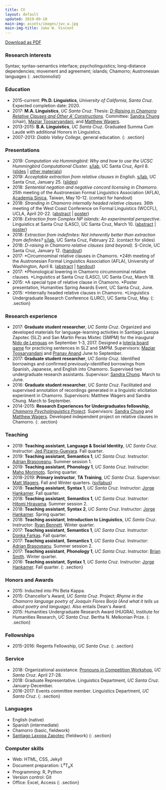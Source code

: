```yaml
---
title: CV
layout: default
updated: 2019-09-10
main-img: assets/images/jwv_w.jpg
main-img-title: Jake W. Vincent
---
```


<div class="buttonspace">
	<a href="documents/jake_vincent_cv.pdf" class="download-pdf a-button">Download as PDF</a>
</div>

### Research interests
Syntax;	syntax-semantics interface; psycholinguistics; long-distance dependencies; movement and agreement; islands; Chamorro; Austronesian languages
{: .sectionnolist}

### Education
- 2015-current: **Ph.D. Linguistics**, *University of California, Santa Cruz*. Expected completion date: 2020.
- 2017: **M.A. Linguistics**, *UC Santa Cruz.* Thesis: [*D-Raising in Chamorro Relative Clauses and Other A&prime; Constructions*](https://escholarship.org/uc/item/0jq7096r). Committee: [Sandra Chung](http://people.ucsc.edu/~schung) (chair), [Maziar Toosarvandani](http://people.ucsc.edu/~mtoosarv), and [Matthew Wagers](http://people.ucsc.edu/~mwagers).
- 2013-2015:  **B.A. Linguistics**, *UC Santa Cruz*. Graduated Summa Cum Laude with additional Honors in Linguistics.
- 2007-2013: *Diablo Valley College*, general education.
{: .section}

### Presentations
- 2019: *Computation via Hummingbird: Why and how to use the UCSC Hummingbird Computational Cluster.* [s/lab](https://sites.google.com/a/ucsc.edu/s-lab/), UC Santa Cruz, April 8. ([slides](assets/documents/jwv_slab_hb.pdf) \| [other materials](hb.html))
- 2019: *Acceptable extraction from relative clauses in English.* [s/lab](https://sites.google.com/a/ucsc.edu/s-lab/), UC Santa Cruz, January 25. ([slides](assets/documents/jwv_rc_subext_slab.pdf))
- 2018: *Sentential negation and negative concord licensing in Chamorro.* 25th meeting of the Austronesian Formal Linguistics Association (AFLA), [Academia Sinica](https://www.sinica.edu.tw/en), Taiwan, May 10-12. (contact for handout)
- 2018: *Stranding in Chamorro internally headed relative clauses.* 36th meeting of the West Coast Conference on Formal Linguistics (WCCFL), UCLA, April 20-22. ([abstract](assets/documents/jwv_wccfl36_abstract.pdf) \| [poster](assets/documents/jwv_wccfl36_poster.pdf))
- 2018: *Extraction from Complex NP islands: An experimental perspective*. Linguistics at Santa Cruz (LASC), UC Santa Cruz, March 10. ([abstract](assets/documents/jwv_lasc2018_abstract.pdf) \| [poster](assets/documents/jwv_lasc2018_poster.pdf))
- 2018: *Extraction from indefinites: Not inherently better than extraction from definites?* [s/lab](https://sites.google.com/a/ucsc.edu/s-lab/), UC Santa Cruz, February 22. (contact for slides)
- 2018: *D-raising in Chamorro relative clauses (and beyond).* S-Circle, UC Santa Cruz, January 12. ([handout](assets/documents/jwv_s-circle.pdf))
- 2017: *Circumnominal relative clauses in Chamorro. *24th meeting of the Austronesian Formal Linguistics Association (AFLA), University of Washington, April 8. ([abstract](assets/documents/jwv_afla24_abstract.pdf) \| [handout](assets/documents/jwv_afla24_handout.pdf))
- 2017: *Phonological lowering in Chamorro circumnominal relative clauses. *Linguistics at Santa Cruz (LASC), UC Santa Cruz, March 18.
- 2015: *A special type of relative clause in Chamorro. *Poster presentation, Humanities Spring Awards Event, UC Santa Cruz, June.
- 2015: *Internally headed relative clauses in Chamorro. *Linguistics Undergraduate Research Conference (LURC), UC Santa Cruz, May.
{: .section}

### Research experience
- 2017: **Graduate student researcher**, *UC Santa Cruz*.
	Organized and developed materials for language-learning activities in Santiago Laxopa Zapotec (SLZ) and San Mart&iacute;n Peras Mixtec (SMPM) for the inaugural [Nido de Lenguas](http://wlma.ucsc.edu/nido-de-lenguas.html) on September 1-3, 2017. Designed a [loter&iacute;a board game](images/loteria_boards.jpg) for practicing sentences in SLZ and SMPM. Supervisors: [Maziar Toosarvandani](https://people.ucsc.edu/~mtoosarv) and [Pranav Anand](https://people.ucsc.edu/~panand) June to September.
- 2017: **Graduate student researcher**, *UC Santa Cruz*. Identified borrowings and confirmed previously-identified borrowings from Spanish, Japanese, and English into Chamorro. Supervised two undergraduate research assistants. Supervisor: [Sandra Chung](https://people.ucsc.edu/~schung). March to June.
- 2016: **Graduate student researcher**, *UC Santa Cruz*. Facilitated and supervised annotation of recordings generated in a linguistic elicitation experiment in Chamorro. Supervisors: Matthew Wagers and Sandra Chung. March to September.
- 2014-2015: **Research Experiences for Undergraduates fellowship**, [*Chamorro Psycholinguistics Project*](http://chamorro.sites.ucsc.edu). Supervisors: [Sandra Chung](http://people.ucsc.edu/~schung) and [Matthew Wagers](http://people.ucsc.edu/~mwagers). Developed independent project on relative clauses in Chamorro.
{: .section}
		
### Teaching
- 2019: **Teaching assistant**, **Language & Social Identity**, *UC Santa Cruz*. Instructor: [Jed Pizarro-Guevara](https://people.ucsc.edu/~jpguevar). Fall quarter.
- 2019: **Teaching assistant**, **Semantics 1**, *UC Santa Cruz*. Instructor: [Adrian Brasoveanu](https://people.ucsc.edu/~abrsvn). Summer session 1.
- 2019: **Teaching assistant**, **Phonology 1**, *UC Santa Cruz*. Instructor: [Maho Morimoto](https://people.ucsc.edu/~mamorimo). Spring quarter.
- 2018-2019: **Primary instructor**, **TA Training**, *UC Santa Cruz*. Supervisor: [Matt Wagers](https://people.ucsc.edu/~mwagers). Fall and Winter quarters. ([syllabus](assets/documents/ling240_syllabus.pdf))
- 2018: **Teaching assistant**, **Syntax 1**, *UC Santa Cruz*. Instructor: [Jorge Hankamer](http://babel.ucsc.edu/~hank). Fall quarter.
- 2018: **Teaching assistant**, **Semantics 1**, *UC Santa Cruz*. Instructor: [Hitomi Hirayama](https://people.ucsc.edu/~hhirayam). Summer session 2.
- 2018: **Teaching assistant**, **Syntax 2**, *UC Santa Cruz*. Instructor: [Jorge Hankamer](http://babel.ucsc.edu/~hank). Spring quarter.
- 2018: **Teaching assistant**, **Introduction to Linguistics**, *UC Santa Cruz*. Instructor: [Ryan Bennett](https://people.ucsc.edu/~rbennett). Winter quarter.
- 2017: **Teaching assistant**, **Semantics 1**, *UC Santa Cruz*. Instructor: [Donka Farkas](https://people.ucsc.edu/~farkas). Fall quarter.
- 2017: **Teaching assistant**, **Semantics 1**, *UC Santa Cruz*. Instructor: [Adrian Brasoveanu](https://people.ucsc.edu/~abrsvn/). Summer session 2.
- 2017: **Teaching assistant**, **Phonology 1**, *UC Santa Cruz*. Instructor: [Brian Smith](https://linguistics.berkeley.edu/~bwsmith/). Winter quarter.
- 2016: **Teaching assistant**, **Syntax 1**, *UC Santa Cruz*. Instructor: [Jorge Hankamer](http://babel.ucsc.edu/~hank). Fall quarter.
{: .section}

### Honors and Awards
- 2015: Inducted into Phi Beta Kappa.
- 2015: Chancellor's Award, *UC Santa Cruz*. Project: *Rhyme in the Chamorro language poetry of Joaquin Flores Borja (And what it tells us about poetry and language)*. Also entails Dean's Award.
- 2015: Humanities Undergraduate Research Award (HUGRA), Institute for Humanities Research, *UC Santa Cruz*. Bertha N. Melkonian Prize.
{: .section}

### Fellowships
- 2015-2016: Regents Fellowship, *UC Santa Cruz*.
{: .section}

### Service
- 2018: Organizational assistance. [Pronouns in Competition Workshop](https://sites.google.com/ucsc.edu/pronounsincompetition/home?authuser=0), *UC Santa Cruz*. April 27-28.
- 2018: Graduate Representative. Linguistics Department, *UC Santa Cruz*. January-December.
- 2016-2017: Events committee member. Linguistics Department, *UC Santa Cruz*.
{: .section}

### Languages
- English (native)
- Spanish (intermediate)
- Chamorro (basic, fieldwork)
- [Santiago Laxopa Zapotec](http://zapotec.ucsc.edu/slz/) (fieldwork)
{: .section}

### Computer skills
- Web: HTML, CSS, Jekyll
- Document preparation: <span class="latex">L<sup>a</sup>T<sub>e</sub>X</span>
- Programming: R, Python
- Version control: Git
- Office: Excel, Access
{: .section}